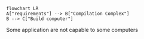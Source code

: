 ```mermaid
flowchart LR
A["requirements"] --> B["Compilation Complex"]
B --> C["Build computer"]
```

Some application are not capable to some computers